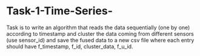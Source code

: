 # Task-1-Time-Series-
Task is to write an algorithm that reads the data sequentially (one by one) according to  timestamp and cluster the data coming from different sensors (use sensor_id) and save the  fused data to a new csv file where each entry should have f_timestamp, f_id, cluster_data,  f_u_id.
